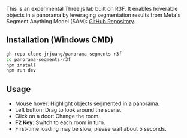 This is an experimental Three.js lab built on R3F. It enables hoverable objects in a panorama by leveraging segmentation results from Meta's Segment Anything Model (SAM): [GitHub Repository](https://github.com/facebookresearch/segment-anything).  

## Installation (Windows CMD)  
```bash
gh repo clone jrjuang/panorama-segments-r3f
cd panorama-segments-r3f
npm install
npm run dev
```

## Usage  
- Mouse hover: Highlight objects segmented in a panorama.
- Left button: Drag to look around the scene. 
- Click on a door: Change the room.
- **F2 Key**: Switch to each room in turn.
- First-time loading may be slow; please wait about 5 seconds.

